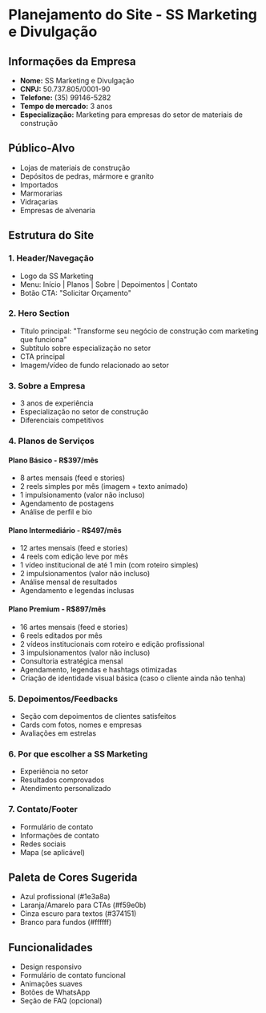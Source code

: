 # Planejamento do Site - SS Marketing e Divulgação

## Informações da Empresa
- **Nome:** SS Marketing e Divulgação
- **CNPJ:** 50.737.805/0001-90
- **Telefone:** (35) 99146-5282
- **Tempo de mercado:** 3 anos
- **Especialização:** Marketing para empresas do setor de materiais de construção

## Público-Alvo
- Lojas de materiais de construção
- Depósitos de pedras, mármore e granito
- Importados
- Marmorarias
- Vidraçarias
- Empresas de alvenaria

## Estrutura do Site

### 1. Header/Navegação
- Logo da SS Marketing
- Menu: Início | Planos | Sobre | Depoimentos | Contato
- Botão CTA: "Solicitar Orçamento"

### 2. Hero Section
- Título principal: "Transforme seu negócio de construção com marketing que funciona"
- Subtítulo sobre especialização no setor
- CTA principal
- Imagem/vídeo de fundo relacionado ao setor

### 3. Sobre a Empresa
- 3 anos de experiência
- Especialização no setor de construção
- Diferenciais competitivos

### 4. Planos de Serviços
#### Plano Básico - R$397/mês
- 8 artes mensais (feed e stories)
- 2 reels simples por mês (imagem + texto animado)
- 1 impulsionamento (valor não incluso)
- Agendamento de postagens
- Análise de perfil e bio

#### Plano Intermediário - R$497/mês
- 12 artes mensais (feed e stories)
- 4 reels com edição leve por mês
- 1 vídeo institucional de até 1 min (com roteiro simples)
- 2 impulsionamentos (valor não incluso)
- Análise mensal de resultados
- Agendamento e legendas inclusas

#### Plano Premium - R$897/mês
- 16 artes mensais (feed e stories)
- 6 reels editados por mês
- 2 vídeos institucionais com roteiro e edição profissional
- 3 impulsionamentos (valor não incluso)
- Consultoria estratégica mensal
- Agendamento, legendas e hashtags otimizadas
- Criação de identidade visual básica (caso o cliente ainda não tenha)

### 5. Depoimentos/Feedbacks
- Seção com depoimentos de clientes satisfeitos
- Cards com fotos, nomes e empresas
- Avaliações em estrelas

### 6. Por que escolher a SS Marketing
- Experiência no setor
- Resultados comprovados
- Atendimento personalizado

### 7. Contato/Footer
- Formulário de contato
- Informações de contato
- Redes sociais
- Mapa (se aplicável)

## Paleta de Cores Sugerida
- Azul profissional (#1e3a8a)
- Laranja/Amarelo para CTAs (#f59e0b)
- Cinza escuro para textos (#374151)
- Branco para fundos (#ffffff)

## Funcionalidades
- Design responsivo
- Formulário de contato funcional
- Animações suaves
- Botões de WhatsApp
- Seção de FAQ (opcional)

